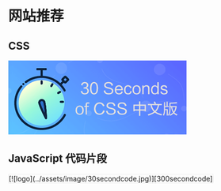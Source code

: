 # 网站推荐

## CSS

[![logo](../assets/image/30css.png)][300secondcss]

## JavaScript 代码片段

<span style="border: 1px solid #eee; display: inline-block;">
[![logo](../assets/image/30secondcode.jpg)][300secondcode]
</span>

[300secondcss]: http://caibaojian.com/30-seconds-of-css/
[300secondcode]: https://github.com/kujian/30-seconds-of-code?utm_source=caibaojian.com#table-of-contents
